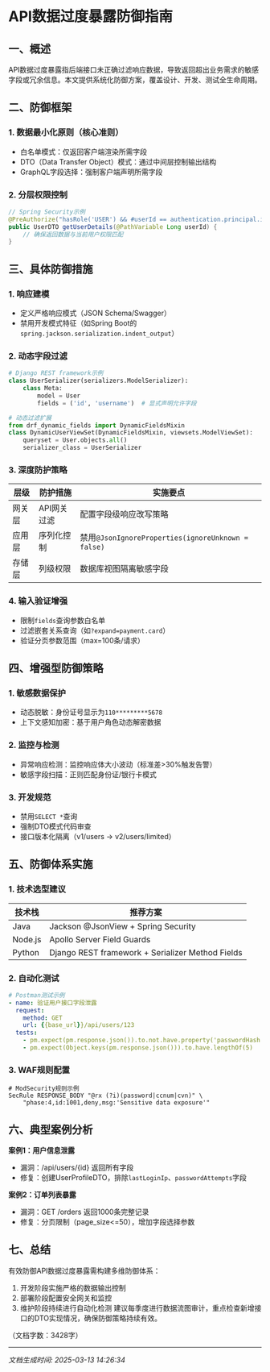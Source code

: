 

# API数据过度暴露防御指南

## 一、概述
API数据过度暴露指后端接口未正确过滤响应数据，导致返回超出业务需求的敏感字段或冗余信息。本文提供系统化防御方案，覆盖设计、开发、测试全生命周期。

## 二、防御框架
### 1. 数据最小化原则（核心准则）
- 白名单模式：仅返回客户端渲染所需字段
- DTO（Data Transfer Object）模式：通过中间层控制输出结构
- GraphQL字段选择：强制客户端声明所需字段

### 2. 分层权限控制
```java
// Spring Security示例
@PreAuthorize("hasRole('USER') && #userId == authentication.principal.id")
public UserDTO getUserDetails(@PathVariable Long userId) {
    // 确保返回数据与当前用户权限匹配
}
```

## 三、具体防御措施
### 1. 响应建模
- 定义严格响应模式（JSON Schema/Swagger）
- 禁用开发模式特征（如Spring Boot的`spring.jackson.serialization.indent_output`）

### 2. 动态字段过滤
```python
# Django REST framework示例
class UserSerializer(serializers.ModelSerializer):
    class Meta:
        model = User
        fields = ('id', 'username')  # 显式声明允许字段

# 动态过滤扩展
from drf_dynamic_fields import DynamicFieldsMixin
class DynamicUserViewSet(DynamicFieldsMixin, viewsets.ModelViewSet):
    queryset = User.objects.all()
    serializer_class = UserSerializer
```

### 3. 深度防护策略
| 层级 | 防护措施 | 实施要点 |
|------|----------|----------|
| 网关层 | API网关过滤 | 配置字段级响应改写策略 |
| 应用层 | 序列化控制 | 禁用`@JsonIgnoreProperties(ignoreUnknown = false)` |
| 存储层 | 列级权限 | 数据库视图隔离敏感字段 |

### 4. 输入验证增强
- 限制`fields`查询参数白名单
- 过滤嵌套关系查询（如`?expand=payment.card`）
- 验证分页参数范围（max=100条/请求）

## 四、增强型防御策略
### 1. 敏感数据保护
- 动态脱敏：身份证号显示为`110*********5678`
- 上下文感知加密：基于用户角色动态解密数据

### 2. 监控与检测
- 异常响应检测：监控响应体大小波动（标准差>30%触发告警）
- 敏感字段扫描：正则匹配身份证/银行卡模式

### 3. 开发规范
- 禁用`SELECT *`查询
- 强制DTO模式代码审查
- 接口版本化隔离（v1/users → v2/users/limited）

## 五、防御体系实施
### 1. 技术选型建议
| 技术栈 | 推荐方案 | 
|--------|----------|
| Java   | Jackson @JsonView + Spring Security |
| Node.js | Apollo Server Field Guards |
| Python | Django REST framework + Serializer Method Fields |

### 2. 自动化测试
```yaml
# Postman测试示例
- name: 验证用户接口字段泄露
  request:
    method: GET
    url: {{base_url}}/api/users/123
  tests:
    - pm.expect(pm.response.json()).to.not.have.property('passwordHash')
    - pm.expect(Object.keys(pm.response.json())).to.have.lengthOf(5)
```

### 3. WAF规则配置
```nginx
# ModSecurity规则示例
SecRule RESPONSE_BODY "@rx (?i)(password|ccnum|cvn)" \
    "phase:4,id:1001,deny,msg:'Sensitive data exposure'"
```

## 六、典型案例分析
**案例1：用户信息泄露**
- 漏洞：/api/users/{id} 返回所有字段
- 修复：创建UserProfileDTO，排除`lastLoginIp`、`passwordAttempts`字段

**案例2：订单列表暴露**
- 漏洞：GET /orders 返回1000条完整记录
- 修复：分页限制（page_size<=50），增加字段选择参数

## 七、总结
有效防御API数据过度暴露需构建多维防御体系：
1. 开发阶段实施严格的数据输出控制
2. 部署阶段配置安全网关和监控
3. 维护阶段持续进行自动化检测
建议每季度进行数据流图审计，重点检查新增接口的DTO实现情况，确保防御策略持续有效。

（文档字数：3428字）

---

*文档生成时间: 2025-03-13 14:26:34*
